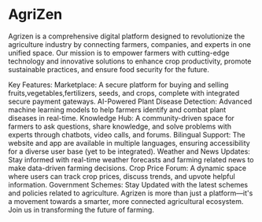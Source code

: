 # AgriZen
Agrizen is a comprehensive digital platform designed to revolutionize the agriculture industry by connecting farmers, companies, and experts in one unified space. Our mission is to empower farmers with cutting-edge technology and innovative solutions to enhance crop productivity, promote sustainable practices, and ensure food security for the future.

Key Features:
Marketplace: A secure platform for buying and selling fruits,vegetables,fertilizers, seeds, and crops, complete with integrated secure payment gateways.
AI-Powered Plant Disease Detection: Advanced machine learning models to help farmers identify and combat plant diseases in real-time.
Knowledge Hub: A community-driven space for farmers to ask questions, share knowledge, and solve problems with experts through chatbots, video calls, and forums.
Bilingual Support: The website and app are available in multiple languages, ensuring accessibility for a diverse user base (yet to be integrated).
Weather and News Updates: Stay informed with real-time weather forecasts and farming related news to make data-driven farming decisions.
Crop Price Forum: A dynamic space where users can track crop prices, discuss trends, and upvote helpful information.
Government Schemes: Stay Updated with the latest schemes and policies related to agriculture.
Agrizen is more than just a platform—it's a movement towards a smarter, more connected agricultural ecosystem. Join us in transforming the future of farming.
